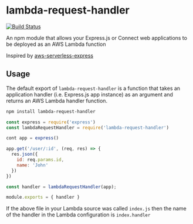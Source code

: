 # lambda-request-handler

[![Build Status](https://travis-ci.org/janaz/lambda-request-handler.svg?branch=master)](https://travis-ci.org/janaz/lambda-request-handler)

An npm module that allows your Express.js or Connect web applications to be deployed as an AWS Lambda function

Inspired by [aws-serverless-express](https://github.com/awslabs/aws-serverless-express)

## Usage

The default export of `lambda-request-handler` is a function that takes an application handler (i.e. Express.js app instance) as an argument and returns an AWS Lambda handler function.

```sh
npm install lambda-request-handler
```

```javascript
const express = require('express')
const lambdaRequestHandler = require('lambda-request-handler')

cont app = express()

app.get('/user/:id', (req, res) => {
  res.json({
    id: req.params.id,
    name: 'John'
  })
})

const handler = lambdaRequestHandler(app);

module.exports = { handler }
```

If the above file in your Lambda source was called `index.js` then the name of the handler in the Lambda configuration is `index.handler`
